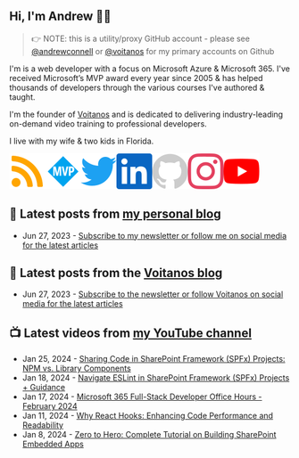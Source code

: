 ## Hi, I'm Andrew 👋🏼

> 👉 NOTE: this is a utility/proxy GitHub account - please see [@andrewconnell](/andrewconnell) or [@voitanos](/voitanos) for my primary accounts on Github

I'm is a web developer with a focus on Microsoft Azure & Microsoft 365. I've received Microsoft’s MVP award every year since 2005 & has helped thousands of developers through the various courses I've authored & taught.

I'm the founder of [Voitanos](https://www.voitanos.io) and is dedicated to delivering industry-leading on-demand video training to professional developers.

I live with my wife & two kids in Florida.

[![](./images/rss.svg)](https://www.andrewconnell.com)[![](./images/mvp.svg)](https://mvp.microsoft.com/en-us/PublicProfile/21083?fullName=Andrew%20Connell)[![](./images/twitter.svg)](https://www.twitter.com/andrewconnell)[![](./images/linkedin.svg)](https://www.linkedin.com/in/andrewconnell)[![](./images/github.svg)](https://www.github.com/andrewconnell)[![](./images/instagram.svg)](https://www.instagram.com/andrewconnell1)[![](./images/youtube.svg)](https://www.youtube.com/voitanosio)

## 📘 Latest posts from [my personal blog](https://www.andrewconnell.com)
<!-- MYBLOG-POST-LIST:START -->
- Jun 27, 2023 - [Subscribe to my newsletter or follow me on social media for the latest articles](https://www.andrewconnell.com/newsletter)<!-- MYBLOG-POST-LIST:END -->

## 📙 Latest posts from the [Voitanos blog](https://www.voitanos.io/blog)
<!-- VOITANOSBLOG-POST-LIST:START -->
- Jun 27, 2023 - [Subscribe to the newsletter or follow Voitanos on social media for the latest articles](https://www.voitanos.io/newsletter)<!-- VOITANOSBLOG-POST-LIST:END -->

## 📺 Latest videos from [my YouTube channel](https://www.youtube.com/voitanosio)
<!-- VOITANOSYOUTUBE-POST-LIST:START -->
- Jan 25, 2024 - [Sharing Code in SharePoint Framework &lpar;SPFx&rpar; Projects: NPM vs. Library Components](https://www.youtube.com/watch?v=6-IUwzhvN4g)
- Jan 18, 2024 - [Navigate ESLint in SharePoint Framework &lpar;SPFx&rpar; Projects + Guidance](https://www.youtube.com/watch?v=khtjxJFJLlY)
- Jan 17, 2024 - [Microsoft 365 Full-Stack Developer Office Hours - February 2024](https://www.youtube.com/watch?v=bUoh6err1Y8)
- Jan 11, 2024 - [Why React Hooks: Enhancing Code Performance and Readability](https://www.youtube.com/watch?v=Qy6aRjXpGL4)
- Jan 8, 2024 - [Zero to Hero: Complete Tutorial on Building SharePoint Embedded Apps](https://www.youtube.com/watch?v=GbHX4ZEe5UY)<!-- VOITANOSYOUTUBE-POST-LIST:END -->
